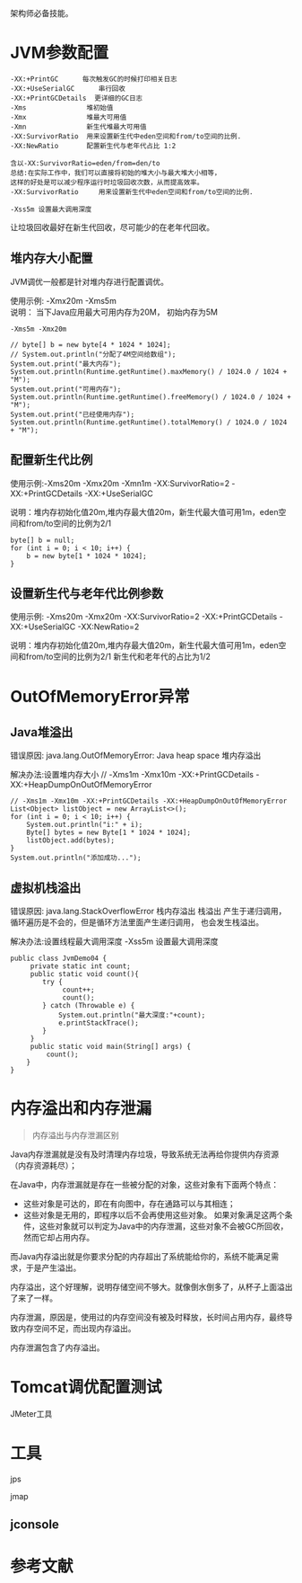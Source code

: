 
架构师必备技能。

# JVM参数配置

```
-XX:+PrintGC      每次触发GC的时候打印相关日志
-XX:+UseSerialGC      串行回收
-XX:+PrintGCDetails  更详细的GC日志
-Xms               堆初始值
-Xmx               堆最大可用值
-Xmn               新生代堆最大可用值
-XX:SurvivorRatio  用来设置新生代中eden空间和from/to空间的比例.
-XX:NewRatio       配置新生代与老年代占比 1:2

含以-XX:SurvivorRatio=eden/from=den/to
总结:在实际工作中，我们可以直接将初始的堆大小与最大堆大小相等，
这样的好处是可以减少程序运行时垃圾回收次数，从而提高效率。
-XX:SurvivorRatio     用来设置新生代中eden空间和from/to空间的比例.

-Xss5m 设置最大调用深度
```

让垃圾回收最好在新生代回收，尽可能少的在老年代回收。

## 堆内存大小配置

JVM调优一般都是针对堆内存进行配置调优。

使用示例:  -Xmx20m -Xms5m  
说明： 当下Java应用最大可用内存为20M， 初始内存为5M

```
-Xms5m -Xmx20m

// byte[] b = new byte[4 * 1024 * 1024];
// System.out.println("分配了4M空间给数组");
System.out.print("最大内存");
System.out.println(Runtime.getRuntime().maxMemory() / 1024.0 / 1024 + "M");
System.out.print("可用内存");
System.out.println(Runtime.getRuntime().freeMemory() / 1024.0 / 1024 + "M");
System.out.print("已经使用内存");
System.out.println(Runtime.getRuntime().totalMemory() / 1024.0 / 1024 + "M");
```

## 配置新生代比例

使用示例:-Xms20m -Xmx20m -Xmn1m -XX:SurvivorRatio=2 -XX:+PrintGCDetails -XX:+UseSerialGC

说明：堆内存初始化值20m,堆内存最大值20m，新生代最大值可用1m，eden空间和from/to空间的比例为2/1

```
byte[] b = null;
for (int i = 0; i < 10; i++) {
	b = new byte[1 * 1024 * 1024];
}
```

## 设置新生代与老年代比例参数

使用示例: -Xms20m -Xmx20m -XX:SurvivorRatio=2 -XX:+PrintGCDetails -XX:+UseSerialGC
-XX:NewRatio=2

说明：堆内存初始化值20m,堆内存最大值20m，新生代最大值可用1m，eden空间和from/to空间的比例为2/1
新生代和老年代的占比为1/2

# OutOfMemoryError异常

## Java堆溢出
错误原因: java.lang.OutOfMemoryError: Java heap space 堆内存溢出

解决办法:设置堆内存大小 // -Xms1m -Xmx10m -XX:+PrintGCDetails -XX:+HeapDumpOnOutOfMemoryError

```
// -Xms1m -Xmx10m -XX:+PrintGCDetails -XX:+HeapDumpOnOutOfMemoryError
List<Object> listObject = new ArrayList<>();
for (int i = 0; i < 10; i++) {
	System.out.println("i:" + i);
	Byte[] bytes = new Byte[1 * 1024 * 1024];
	listObject.add(bytes);
}
System.out.println("添加成功...");
```

## 虚拟机栈溢出
错误原因: java.lang.StackOverflowError  栈内存溢出
栈溢出 产生于递归调用，循环遍历是不会的，但是循环方法里面产生递归调用， 也会发生栈溢出。 

解决办法:设置线程最大调用深度
-Xss5m 设置最大调用深度

```
public class JvmDemo04 {
	 private static int count;
	 public static void count(){
		try {
			 count++;
			 count(); 
		} catch (Throwable e) {
			System.out.println("最大深度:"+count);
			e.printStackTrace();
		}
	 }
	 public static void main(String[] args) {
		 count();
	}
}

```

# 内存溢出和内存泄漏

> 内存溢出与内存泄漏区别

Java内存泄漏就是没有及时清理内存垃圾，导致系统无法再给你提供内存资源（内存资源耗尽）；

在Java中，内存泄漏就是存在一些被分配的对象，这些对象有下面两个特点：

* 这些对象是可达的，即在有向图中，存在通路可以与其相连；
* 这些对象是无用的，即程序以后不会再使用这些对象。
如果对象满足这两个条件，这些对象就可以判定为Java中的内存泄漏，这些对象不会被GC所回收，然而它却占用内存。


而Java内存溢出就是你要求分配的内存超出了系统能给你的，系统不能满足需求，于是产生溢出。

内存溢出，这个好理解，说明存储空间不够大。就像倒水倒多了，从杯子上面溢出了来了一样。

内存泄漏，原因是，使用过的内存空间没有被及时释放，长时间占用内存，最终导致内存空间不足，而出现内存溢出。

内存泄漏包含了内存溢出。

# Tomcat调优配置测试


JMeter工具


# 工具


jps

jmap



## jconsole


## 

# 参考文献
